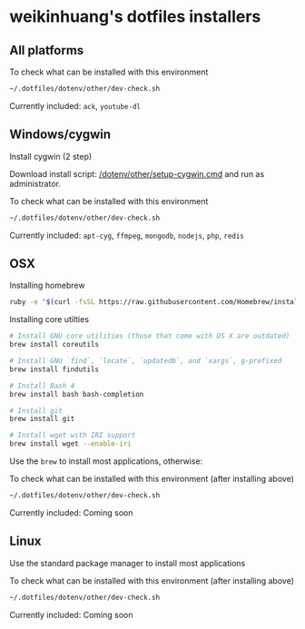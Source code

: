 ﻿
# weikinhuang's dotfiles installers

## All platforms

To check what can be installed with this environment
```bash
~/.dotfiles/dotenv/other/dev-check.sh
```

Currently included: `ack`, `youtube-dl`

## Windows/cygwin

Install cygwin (2 step)

Download install script: [/dotenv/other/setup-cygwin.cmd](https://raw.githubusercontent.com/weikinhuang/dotfiles/master/dotenv/other/setup-cygwin.cmd) and run as administrator.

To check what can be installed with this environment
```bash
~/.dotfiles/dotenv/other/dev-check.sh
```

Currently included: `apt-cyg`, `ffmpeg`, `mongodb`, `nodejs`, `php`, `redis`

## OSX

Installing homebrew
```bash
ruby -e "$(curl -fsSL https://raw.githubusercontent.com/Homebrew/install/master/install)"
```

Installing core utilties
```bash
# Install GNU core utilities (those that come with OS X are outdated)
brew install coreutils

# Install GNU `find`, `locate`, `updatedb`, and `xargs`, g-prefixed
brew install findutils

# Install Bash 4
brew install bash bash-completion

# Install git
brew install git

# Install wget with IRI support
brew install wget --enable-iri
```

Use the `brew` to install most applications, otherwise:

To check what can be installed with this environment (after installing above)
```bash
~/.dotfiles/dotenv/other/dev-check.sh
```

Currently included: Coming soon

## Linux

Use the standard package manager to install most applications

To check what can be installed with this environment (after installing above)
```bash
~/.dotfiles/dotenv/other/dev-check.sh
```

Currently included: Coming soon
